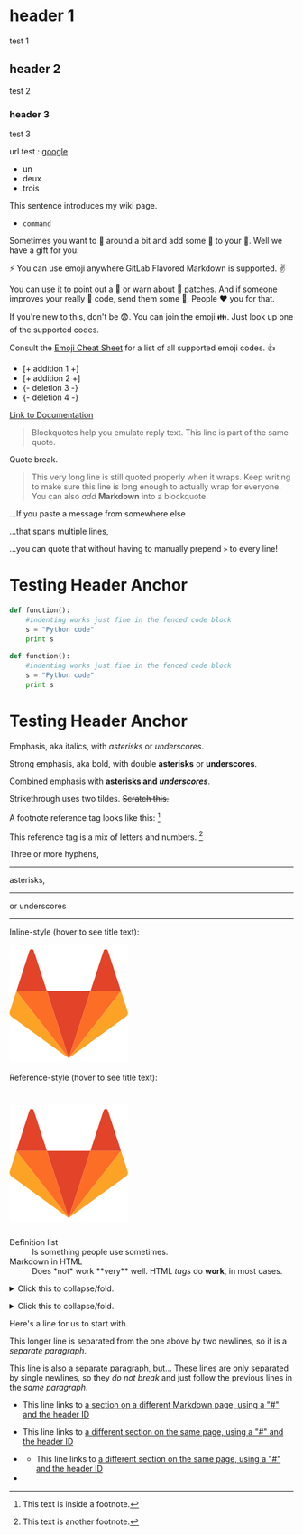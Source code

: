 # header 1

test 1

## header 2

test 2

### header 3

test 3

url test : [google](www.google.ca)

- un
- deux
- trois

This sentence introduces my wiki page.

- `command`

Sometimes you want to :monkey: around a bit and add some :star2: to your :speech_balloon:. Well we have a gift for you:

:zap: You can use emoji anywhere GitLab Flavored Markdown is supported. :v:

You can use it to point out a :bug: or warn about :speak_no_evil: patches. And if someone improves your really :snail: code, send them some :birthday:. People :heart: you for that.

If you're new to this, don't be :fearful:. You can join the emoji :family:. Just look up one of the supported codes.

Consult the [Emoji Cheat Sheet](https://www.emojicopy.com) for a list of all supported emoji codes. :thumbsup:

- [+ addition 1 +]
- [+ addition 2 +]
- {- deletion 3 -}
- {- deletion 4 -}

[Link to Documentation](documentation.md)

> Blockquotes help you emulate reply text.
> This line is part of the same quote.

Quote break.

> This very long line is still quoted properly when it wraps. Keep writing to make sure this line is long enough to actually wrap for everyone. You can also *add* **Markdown** into a blockquote.

>>>
...If you paste a message from somewhere else

...that spans multiple lines,

...you can quote that without having to manually prepend `>` to every line!
>>>

# Testing Header Anchor

```python
def function():
    #indenting works just fine in the fenced code block
    s = "Python code"
    print s
```

~~~python
def function():
    #indenting works just fine in the fenced code block
    s = "Python code"
    print s
~~~

# Testing Header Anchor

Emphasis, aka italics, with *asterisks* or _underscores_.

Strong emphasis, aka bold, with double **asterisks** or __underscores__.

Combined emphasis with **asterisks and _underscores_**.

Strikethrough uses two tildes. ~~Scratch this.~~
    
    
    
A footnote reference tag looks like this: [^1]

This reference tag is a mix of letters and numbers. [^footnote-42]

[^1]: This text is inside a footnote.

[^footnote-42]: This text is another footnote.


Three or more hyphens,

---

asterisks,

***

or underscores

___


Inline-style (hover to see title text):

![alt text](../img/markdown_logo.png "Title Text")

Reference-style (hover to see title text):

# ![alt text1][logo]

[logo]: ../img/markdown_logo.png "Title Text"


<dl>
  <dt>Definition list</dt>
  <dd>Is something people use sometimes.</dd>

  <dt>Markdown in HTML</dt>
  <dd>Does *not* work **very** well. HTML <em>tags</em> do <b>work</b>, in most cases.</dd>
</dl>

<p>
<details>
<summary>Click this to collapse/fold.</summary>

These details <em>remain</em> <strong>hidden</strong> until expanded.

<pre><code>

1 un
2 deux
3 trois
4 quatre

</code></pre>

</details>
</p>


<details>
<summary>Click this to collapse/fold.</summary>

These details _remain_ **hidden** until expanded.

```
PASTE LOGS HERE
```

</details>


Here's a line for us to start with.

This longer line is separated from the one above by two newlines, so it is a *separate paragraph*.

This line is also a separate paragraph, but...
These lines are only separated by single newlines,
so they *do not break* and just follow the previous lines
in the *same paragraph*.

- This line links to [a section on a different Markdown page, using a "#" and the header ID](documentation.md#overview)

- This line links to [a different section on the same page, using a "#" and the header ID](#testing-header-anchor1)
- - This line links to [a different section on the same page, using a "#" and the header ID](#header-ids-and-links)
- 
